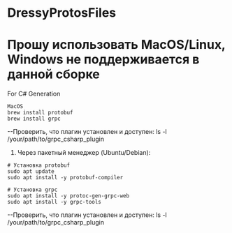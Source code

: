 # DressyProtosFiles

# Прошу использовать MacOS/Linux, Windows не поддерживается в данной сборке

For C# Generation
```
MacOS
brew install protobuf
brew install grpc
```
--Проверить, что плагин установлен и доступен:
ls -l /your/path/to/grpc_csharp_plugin

1. Через пакетный менеджер (Ubuntu/Debian):
```
# Установка protobuf
sudo apt update
sudo apt install -y protobuf-compiler

# Установка grpc
sudo apt install -y protoc-gen-grpc-web
sudo apt install -y grpc-tools
```
--Проверить, что плагин установлен и доступен:
ls -l /your/path/to/grpc_csharp_plugin
